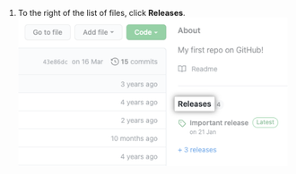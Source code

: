 1. To the right of the list of files, click **Releases**. ![右側のサイドバー内のリリースセクション](/assets/images/help/releases/release-link.png)
